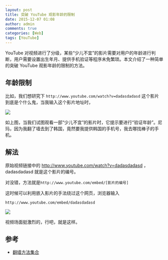 ```yaml
---
layout: post
title: 突破 YouTube 观影年龄的限制
date: 2015-12-07 01:08
author: admin
comments: true
categories: [Web]
tags: [YouTube]
---
```


YouTube 对视频进行了分级，某些“少儿不宜”的影片需要对用户的年龄进行判断，用户需要设置出生年月、提供手机验证等程序未免繁琐。本文介绍了一种简单的突破 YouTube 观影年龄的限制的方法。

<!-- more -->

## 年龄限制

比如，我们想研究下 `http://www.youtube.com/watch?v=dadasdadasd`
这个影片到底是个什么鬼，当我输入这个影片地址时，

![](http://99btgc01.info/uploads/2015/12/001.jpg)

如上图，当我们试图观看一部“少儿不宜”的影片时，它提示要进行“验证年龄”。尼玛，因为我翻了墙去到了韩国，竟然要我提供韩国的手机号，我去哪找棒子的手机。

## 解法

原始视频链接中的 <http://www.youtube.com/watch?v=dadasdadasd> ，dadasdadasd 就是这个影片的编号。

对没错，方法就是`http://www.youtube.com/embed/[影片的编号]`

这时候可以利用嵌入影片的手法绕过这个网页，浏览器输入

    http://www.youtube.com/embed/dadasdadasd
    
![](http://99btgc01.info/uploads/2015/12/002.jpg)

视频场面挺激烈的，行吧，就是这样。

## 参考

* [翻墙方法集合](https://github.com/waylau/books-collection)